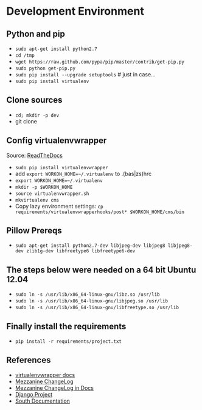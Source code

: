 Development Environment
=======================

Python and pip
--------------

- `sudo apt-get install python2.7`
- `cd /tmp`
- `wget https://raw.github.com/pypa/pip/master/contrib/get-pip.py`
- `sudo python get-pip.py`
- `sudo pip install --upgrade setuptools` # just in case...
- `sudo pip install virtualenv`

Clone sources
-------------

- `cd; mkdir -p dev`
- git clone

Config virtualenvwrapper
------------------------
Source: [ReadTheDocs](http://virtualenvwrapper.readthedocs.org/en/latest/)

- `sudo pip install virtualenvwrapper`
- add `export WORKON_HOME=~/.virtualenv` to .(bas|zs)hrc
- `export WORKON_HOME=~/.virtualenv`
- `mkdir -p $WORKON_HOME`
- `source virtualenvwrapper.sh`
- `mkvirtualenv cms`
- Copy lazy environment settings: `cp requirements/virtualenvwrapperhooks/post* $WORKON_HOME/cms/bin`

Pillow Prereqs
--------------

- `sudo apt-get install python2.7-dev libjpeg-dev libjpeg8 libjpeg8-dev zlib1g-dev libfreetype6 libfreetype6-dev`

The steps below were needed on a 64 bit Ubuntu 12.04
----------------------------------------------------

- `sudo ln -s /usr/lib/x86_64-linux-gnu/libz.so /usr/lib`
- `sudo ln -s /usr/lib/x86_64-linux-gnu/libjpeg.so /usr/lib`
- `sudo ln -s /usr/lib/x86_64-linux-gnu/libfreetype.so /usr/lib`

Finally install the requirements
--------------------------------

- `pip install -r requirements/project.txt`

References
----------

- [virtualenvwrapper docs](http://virtualenvwrapper.readthedocs.org/en/latest/index.html)
- [Mezzanine ChangeLog](https://github.com/stephenmcd/mezzanine/blob/master/CHANGELOG)
- [Mezzanine ChangeLog in Docs](http://mezzanine.jupo.org/docs/colophon.html)
- [Django Project](https://www.djangoproject.com/)
- [South Documentation](http://south.readthedocs.org/en/latest/index.html)
